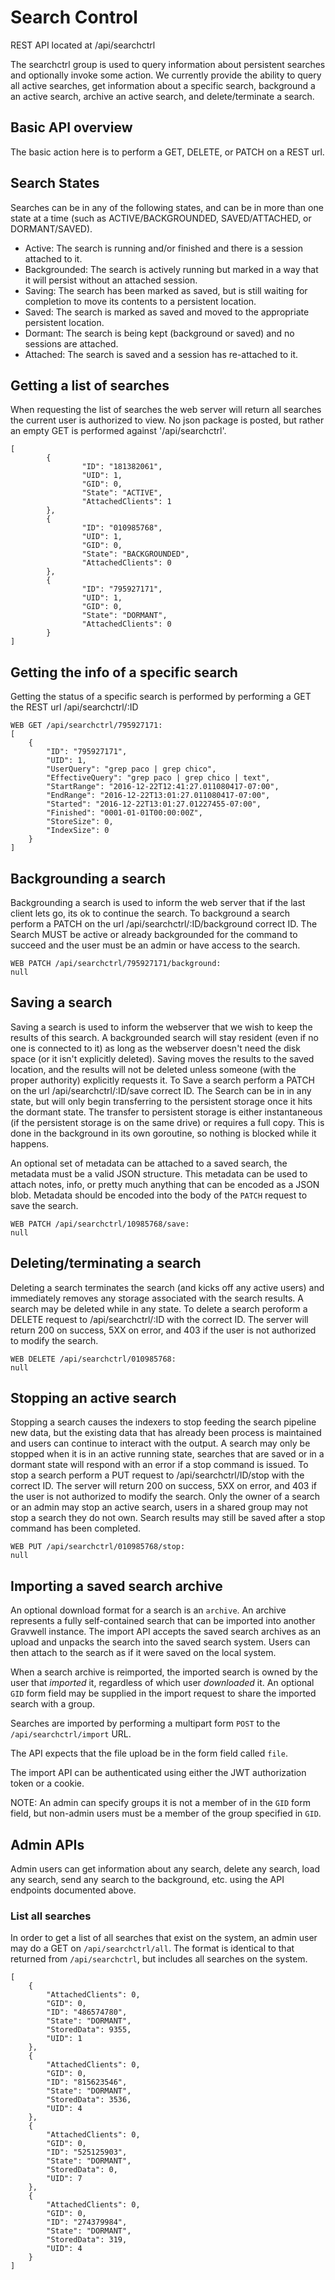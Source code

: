 # Search Control

REST API located at /api/searchctrl

The searchctrl group is used to query information about persistent searches and optionally invoke some action.  We currently provide the ability to query all active searches, get information about a specific search, background a an active search, archive an active search, and delete/terminate a search.

## Basic API overview

The basic action here is to perform a GET, DELETE, or PATCH on a REST url.

## Search States

Searches can be in any of the following states, and can be in more than one state at a time (such as ACTIVE/BACKGROUNDED, SAVED/ATTACHED, or DORMANT/SAVED). 

- Active: The search is running and/or finished and there is a session attached to it.
- Backgrounded: The search is actively running but marked in a way that it will persist without an attached session.
- Saving: The search has been marked as saved, but is still waiting for completion to move its contents to a persistent location.
- Saved: The search is marked as saved and moved to the appropriate persistent location.
- Dormant: The search is being kept (background or saved) and no sessions are attached.
- Attached: The search is saved and a session has re-attached to it.

## Getting a list of searches
When requesting the list of searches the web server will return all searches the current user is authorized to view.  No json package is posted, but rather an empty GET is performed against '/api/searchctrl'.  

```
[
        {
                "ID": "181382061",
                "UID": 1,
                "GID": 0,
                "State": "ACTIVE",
                "AttachedClients": 1
        },
        {
                "ID": "010985768",
                "UID": 1,
                "GID": 0,
                "State": "BACKGROUNDED",
                "AttachedClients": 0
        },
        {
                "ID": "795927171",
                "UID": 1,
                "GID": 0,
                "State": "DORMANT",
                "AttachedClients": 0
        }
]
```

## Getting the info of a specific search
Getting the status of a specific search is performed by performing a GET the REST url /api/searchctrl/:ID

```
WEB GET /api/searchctrl/795927171:
[
	{
		"ID": "795927171",
		"UID": 1,
		"UserQuery": "grep paco | grep chico",
		"EffectiveQuery": "grep paco | grep chico | text",
		"StartRange": "2016-12-22T12:41:27.011080417-07:00",
		"EndRange": "2016-12-22T13:01:27.011080417-07:00",
		"Started": "2016-12-22T13:01:27.01227455-07:00",
		"Finished": "0001-01-01T00:00:00Z",
		"StoreSize": 0,
		"IndexSize": 0
	}
]
```

## Backgrounding a search

Backgrounding a search is used to inform the web server that if the last client lets go, its ok to continue the search.  To background a search perform a PATCH on the url /api/searchctrl/:ID/background correct ID.   The Search MUST be active or already backgrounded for the command to succeed and the user must be an admin or have access to the search.

```
WEB PATCH /api/searchctrl/795927171/background:
null
```

## Saving a search

Saving a search is used to inform the webserver that we wish to keep the results of this search.  A backgrounded search will stay resident (even if no one is connected to it) as long as the webserver doesn't need the disk space (or it isn't explicitly deleted).  Saving moves the results to the saved location, and the results will not be deleted unless someone (with the proper authority) explicitly requests it.  To Save a search perform a PATCH on the url /api/searchctrl/:ID/save correct ID.   The Search can be in in any state, but will only begin transferring to the persistent storage once it hits the dormant state.  The transfer to persistent storage is either instantaneous (if the persistent storage is on the same drive) or requires a full copy.  This is done in the background in its own goroutine, so nothing is blocked while it happens.

An optional set of metadata can be attached to a saved search, the metadata must be a valid JSON structure.  This metadata can be used to attach notes, info, or pretty much anything that can be encoded as a JSON blob.  Metadata should be encoded into the body of the `PATCH` request to save the search.

```
WEB PATCH /api/searchctrl/10985768/save:
null
```

## Deleting/terminating a search

Deleting a search terminates the search (and kicks off any active users) and immediately removes any storage associated with the search results.  A search may be deleted while in any state.  To delete a search peroform a DELETE request to /api/searchctrl/:ID with the correct ID.  The server will return 200 on success, 5XX on error, and 403 if the user is not authorized to modify the search.

```
WEB DELETE /api/searchctrl/010985768:
null
```

## Stopping an active search

Stopping a search causes the indexers to stop feeding the search pipeline new data, but the existing data that has already been process is maintained and users can continue to interact with the output. A search may only be stopped when it is in an active running state, searches that are saved or in a dormant state will respond with an error if a stop command is issued. To stop a search perform a PUT request to /api/searchctrl/ID/stop with the correct ID. The server will return 200 on success, 5XX on error, and 403 if the user is not authorized to modify the search.  Only the owner of a search or an admin may stop an active search, users in a shared group may not stop a search they do not own.  Search results may still be saved after a stop command has been completed.

```
WEB PUT /api/searchctrl/010985768/stop:
null
```

## Importing a saved search archive

An optional download format for a search is an `archive`.  An archive represents a fully self-contained search that can be imported into another Gravwell instance.  The import API accepts the saved search archives as an upload and unpacks the search into the saved search system.  Users can then attach to the search as if it were saved on the local system.

When a search archive is reimported, the imported search is owned by the user that *imported* it, regardless of which user *downloaded* it.  An optional `GID` form field may be supplied in the import request to share the imported search with a group.

Searches are imported by performing a multipart form `POST` to the `/api/searchctrl/import` URL.

The API expects that the file upload be in the form field called `file`.

The import API can be authenticated using either the JWT authorization token or a cookie.

NOTE: An admin can specify groups it is not a member of in the `GID` form field, but non-admin users must be a member of the group specified in `GID`.

## Admin APIs

Admin users can get information about any search, delete any search, load any search, send any search to the background, etc. using the API endpoints documented above.

### List all searches

In order to get a list of all searches that exist on the system, an admin user may do a GET on `/api/searchctrl/all`. The format is identical to that returned from `/api/searchctrl`, but includes all searches on the system.

```
[
    {
        "AttachedClients": 0,
        "GID": 0,
        "ID": "486574780",
        "State": "DORMANT",
        "StoredData": 9355,
        "UID": 1
    },
    {
        "AttachedClients": 0,
        "GID": 0,
        "ID": "815623546",
        "State": "DORMANT",
        "StoredData": 3536,
        "UID": 4
    },
    {
        "AttachedClients": 0,
        "GID": 0,
        "ID": "525125903",
        "State": "DORMANT",
        "StoredData": 0,
        "UID": 7
    },
    {
        "AttachedClients": 0,
        "GID": 0,
        "ID": "274379984",
        "State": "DORMANT",
        "StoredData": 319,
        "UID": 4
    }
]

```
